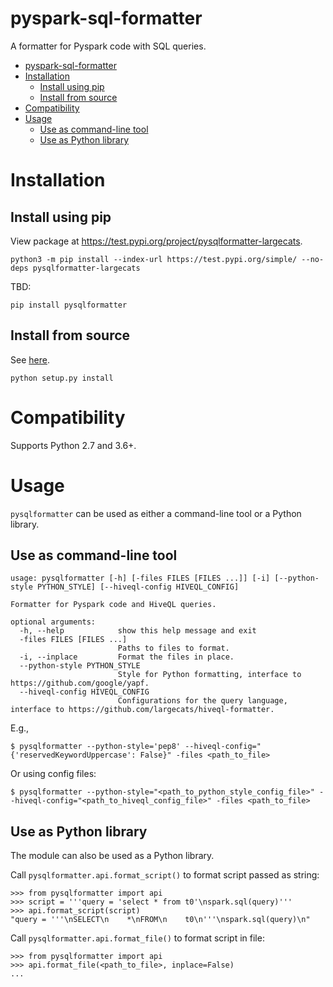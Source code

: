 # pyspark-sql-formatter
A formatter for Pyspark code with SQL queries.

- [pyspark-sql-formatter](#pyspark-sql-formatter)
- [Installation](#installation)
  - [Install using pip](#install-using-pip)
  - [Install from source](#install-from-source)
- [Compatibility](#compatibility)
- [Usage](#usage)
  - [Use as command-line tool](#use-as-command-line-tool)
  - [Use as Python library](#use-as-python-library)

# Installation

## Install using pip
View package at https://test.pypi.org/project/pysqlformatter-largecats.
```
python3 -m pip install --index-url https://test.pypi.org/simple/ --no-deps pysqlformatter-largecats
```
TBD:
```
pip install pysqlformatter
```

## Install from source
See [here](https://docs.python.org/2/install/index.html#splitting-the-job-up).
```
python setup.py install
```

# Compatibility
Supports Python 2.7 and 3.6+.

# Usage
`pysqlformatter` can be used as either a command-line tool or a Python library.

## Use as command-line tool
```
usage: pysqlformatter [-h] [-files FILES [FILES ...]] [-i] [--python-style PYTHON_STYLE] [--hiveql-config HIVEQL_CONFIG]

Formatter for Pyspark code and HiveQL queries.

optional arguments:
  -h, --help            show this help message and exit
  -files FILES [FILES ...]
                        Paths to files to format.
  -i, --inplace         Format the files in place.
  --python-style PYTHON_STYLE
                        Style for Python formatting, interface to https://github.com/google/yapf.
  --hiveql-config HIVEQL_CONFIG
                        Configurations for the query language, interface to https://github.com/largecats/hiveql-formatter.
```
E.g.,
```
$ pysqlformatter --python-style='pep8' --hiveql-config="{'reservedKeywordUppercase': False}" -files <path_to_file>
```
Or using config files:
```
$ pysqlformatter --python-style="<path_to_python_style_config_file>" --hiveql-config="<path_to_hiveql_config_file>" -files <path_to_file>
```

## Use as Python library
The module can also be used as a Python library.

Call `pysqlformatter.api.format_script()` to format script passed as string:
```
>>> from pysqlformatter import api
>>> script = '''query = 'select * from t0'\nspark.sql(query)'''
>>> api.format_script(script)
"query = '''\nSELECT\n    *\nFROM\n    t0\n'''\nspark.sql(query)\n"
```
Call `pysqlformatter.api.format_file()` to format script in file:
```
>>> from pysqlformatter import api
>>> api.format_file(<path_to_file>, inplace=False)
...
```